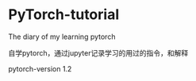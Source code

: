 # PyTorch-tutorial
The diary of my learning pytorch

自学pytorch，通过jupyter记录学习的用过的指令，和解释

pytorch-version 1.2
